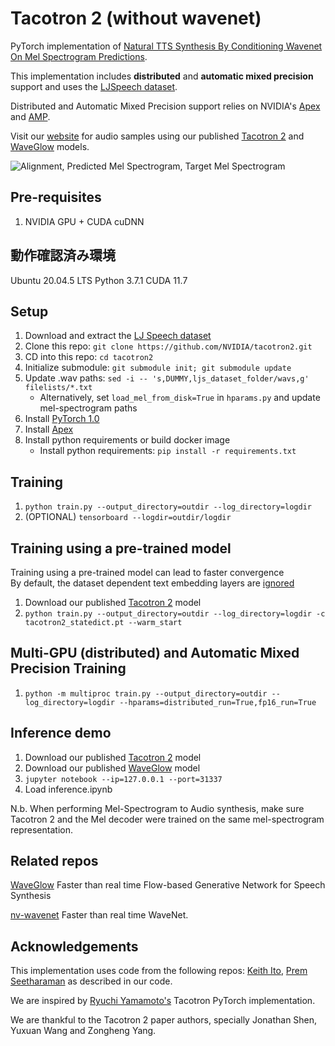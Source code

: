 # Tacotron 2 (without wavenet)

PyTorch implementation of [Natural TTS Synthesis By Conditioning
Wavenet On Mel Spectrogram Predictions](https://arxiv.org/pdf/1712.05884.pdf). 

This implementation includes **distributed** and **automatic mixed precision** support
and uses the [LJSpeech dataset](https://keithito.com/LJ-Speech-Dataset/).

Distributed and Automatic Mixed Precision support relies on NVIDIA's [Apex] and [AMP].

Visit our [website] for audio samples using our published [Tacotron 2] and
[WaveGlow] models.

![Alignment, Predicted Mel Spectrogram, Target Mel Spectrogram](tensorboard.png)


## Pre-requisites
1. NVIDIA GPU + CUDA cuDNN

## 動作確認済み環境
Ubuntu 20.04.5 LTS
Python 3.7.1
CUDA 11.7

## Setup
1. Download and extract the [LJ Speech dataset](https://keithito.com/LJ-Speech-Dataset/)
2. Clone this repo: `git clone https://github.com/NVIDIA/tacotron2.git`
3. CD into this repo: `cd tacotron2`
4. Initialize submodule: `git submodule init; git submodule update`
5. Update .wav paths: `sed -i -- 's,DUMMY,ljs_dataset_folder/wavs,g' filelists/*.txt`
    - Alternatively, set `load_mel_from_disk=True` in `hparams.py` and update mel-spectrogram paths 
6. Install [PyTorch 1.0]
7. Install [Apex]
8. Install python requirements or build docker image 
    - Install python requirements: `pip install -r requirements.txt`

## Training
1. `python train.py --output_directory=outdir --log_directory=logdir`
2. (OPTIONAL) `tensorboard --logdir=outdir/logdir`

## Training using a pre-trained model
Training using a pre-trained model can lead to faster convergence  
By default, the dataset dependent text embedding layers are [ignored]

1. Download our published [Tacotron 2] model
2. `python train.py --output_directory=outdir --log_directory=logdir -c tacotron2_statedict.pt --warm_start`

## Multi-GPU (distributed) and Automatic Mixed Precision Training
1. `python -m multiproc train.py --output_directory=outdir --log_directory=logdir --hparams=distributed_run=True,fp16_run=True`

## Inference demo
1. Download our published [Tacotron 2] model
2. Download our published [WaveGlow] model
3. `jupyter notebook --ip=127.0.0.1 --port=31337`
4. Load inference.ipynb 

N.b.  When performing Mel-Spectrogram to Audio synthesis, make sure Tacotron 2
and the Mel decoder were trained on the same mel-spectrogram representation. 


## Related repos
[WaveGlow](https://github.com/NVIDIA/WaveGlow) Faster than real time Flow-based
Generative Network for Speech Synthesis

[nv-wavenet](https://github.com/NVIDIA/nv-wavenet/) Faster than real time
WaveNet.

## Acknowledgements
This implementation uses code from the following repos: [Keith
Ito](https://github.com/keithito/tacotron/), [Prem
Seetharaman](https://github.com/pseeth/pytorch-stft) as described in our code.

We are inspired by [Ryuchi Yamamoto's](https://github.com/r9y9/tacotron_pytorch)
Tacotron PyTorch implementation.

We are thankful to the Tacotron 2 paper authors, specially Jonathan Shen, Yuxuan
Wang and Zongheng Yang.


[WaveGlow]: https://drive.google.com/open?id=1rpK8CzAAirq9sWZhe9nlfvxMF1dRgFbF
[Tacotron 2]: https://drive.google.com/file/d/1c5ZTuT7J08wLUoVZ2KkUs_VdZuJ86ZqA/view?usp=sharing
[pytorch 1.0]: https://github.com/pytorch/pytorch#installation
[website]: https://nv-adlr.github.io/WaveGlow
[ignored]: https://github.com/NVIDIA/tacotron2/blob/master/hparams.py#L22
[Apex]: https://github.com/nvidia/apex
[AMP]: https://github.com/NVIDIA/apex/tree/master/apex/amp

